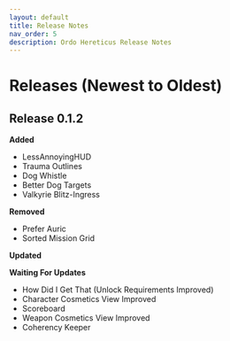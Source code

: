 ```yaml
---
layout: default
title: Release Notes
nav_order: 5
description: Ordo Hereticus Release Notes
---
```


# Releases (Newest to Oldest)  

## Release 0.1.2

**Added**
- LessAnnoyingHUD
- Trauma Outlines
- Dog Whistle
- Better Dog Targets
- Valkyrie Blitz-Ingress


**Removed**
- Prefer Auric
- Sorted Mission Grid

**Updated**


**Waiting For Updates**
- How Did I Get That (Unlock Requirements Improved)
- Character Cosmetics View Improved
- Scoreboard
- Weapon Cosmetics View Improved
- Coherency Keeper 

